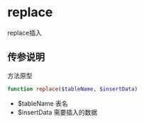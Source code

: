 # replace

replace插入

## 传参说明

方法原型
```php
function replace($tableName, $insertData)
```

- $tableName 表名
- $insertData 需要插入的数据
